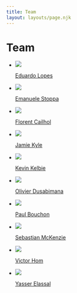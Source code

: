 ```yaml
---
title: Team
layout: layouts/page.njk
---
```


# Team

<ul class="team-list">
	<li>
		<img src="https://github.com/EduardoLopes.png?s=176">
		<p><a href="https://github.com/EduardoLopes">Eduardo Lopes</a></p>
	</li>
	<li>
		<img src="https://github.com/ematipico.png?s=176">
		<p><a href="https://github.com/ematipico">Emanuele Stoppa</a></p>
	</li>
	<li>
		<img src="https://github.com/ooflorent.png?s=176">
		<p><a href="https://github.com/ooflorent">Florent Cailhol</a></p>
	</li>
	<li>
		<img src="https://github.com/jamiebuilds.png?s=176">
		<p><a href="https://github.com/jamiebuilds">Jamie Kyle</a></p>
	</li>
	<li>
		<img src="https://github.com/Kelbie.png?s=176">
		<p><a href="https://github.com/Kelbie">Kevin Kelbie</a></p>
	</li>
	<li>
		<img src="https://github.com/diokey.png?s=176">
		<p><a href="https://github.com/diokey">Olivier Dusabimana</a></p>
	</li>
	<li>
		<img src="https://github.com/bitpshr.png?s=176">
		<p><a href="https://github.com/bitpshr">Paul Bouchon</a></p>
	</li>
	<li>
		<img src="https://github.com/sebmck.png?s=176">
		<p><a href="https://github.com/sebmck">Sebastian McKenzie</a></p>
	</li>
	<li>
		<img src="https://github.com/VictorHom.png?s=176">
		<p><a href="https://github.com/VictorHom">Victor Hom</a></p>
	</li>
	<li>
		<img src="https://github.com/yassere.png?s=176">
		<p><a href="https://github.com/yassere">Yasser Elassal</a></p>
	</li>
</ul>

